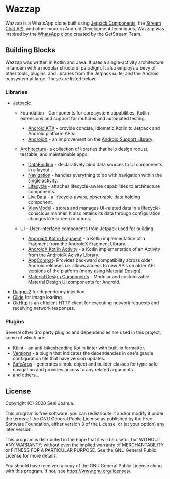 # Wazzap
Wazzap is a WhatsApp clone built using [Jetpack Components](https://developer.android.com/jetpack), the [Stream Chat API](https://getstream.io/), and other modern Android Development techniques. Wazzap was inspired by the [WhatsApp clone](https://getstream.io/blog/build-whatsapp-clone/) created by the GetStream Team.

## Building Blocks
Wazzap was written in Kotlin and Java. It uses a single-activity architecture in tandem with a modular structural paradigm. It also employs a bevy of other tools, plugins, and libraries from the Jetpack suite; and the Android ecosystem at large. These are listed below:

### Libraries
- [Jetpack][0]:
    - Foundation - Components for core system capabilities, Kotlin extensions and support for multidex and automated testing.
       - [Android KTX][2] - provide concise, idiomatic Kotlin to Jetpack and Android platform APIs.
       - [AndroidX][1] - an improvement on the [Android Support Library][5].
       
    - [Architecture][16]- a collection of libraries that help design robust, testable, and maintainable apps.
       - [DataBinding][17] - declaratively bind data sources to UI components in a layout. 
       - [Navigation][18] - handles everything to do with navigation within the single activity.
       - [Lifecycle][19] - attaches lifecycle-aware capabilities to architecture components.
       - [LiveData][20] - a lifecycle-aware, observable data holding component.
       - [ViewModel][21] - stores and manages UI-related data in a lifecycle-conscious manner. It also retains its data through configuration changes like screen rotations.
      
    - UI - User-interface components from Jetpack used for building 
       - [AndroidX Kotlin Fragment][11] - a Kotlin implementation of a Fragment from the AndroidX Fragment Library.
       - [AndroidX Kotlin Activity][12] - a Kotlin implementation of an Activity from the AndroidX Acivity Library.
       - [AppCompat][14]- Provides backward compatibility across older Android releases i.e. allows access to new APIs on older API versions of the platform (many using Material Design).
       - [Material Design Components][15] - Modular and customizable Material Design UI components for Android.
   
* [Dagger2][5] for dependency injection
* [Glide][6] for image loading.
* [OkHttp][7] is an efficient HTTP client for executing network requests and receiving network responses.

### Plugins
Several other 3rd party plugins and dependencies are used in this project, some of which are:
-   [Ktlint][8] - an anti-bikeshedding Kotlin linter with built-in formatter.
-   [Versions][9] - a plugin that indicates the dependencies in one's gradle configuration file that have version updates.
-   [SafeArgs][10] - generates simple object and builder classes for type-safe navigation and provides access to any related arguments.
- [and others...][13]


[0]: https://developer.android.com/jetpack
[1]: https://developer.android.com/jetpack/androidx
[2]: https://developer.android.com/kotlin/ktx
[3]: https://developer.android.com/training/testing/
[4]: https://developer.android.com/topic/libraries/support-library/index
[5]: https://google.github.io/dagger/
[6]: https://bumptech.github.io/glide/
[7]: https://square.github.io/okhttp/
[8]: https://github.com/pinterest/ktlint
[9]: https://github.com/ben-manes/gradle-versions-plugin
[10]: https://developer.android.com/guide/navigation/navigation-pass-data#Safe-args
[11]: https://developer.android.com/guide/fragments/create
[12]: https://developer.android.com/jetpack/androidx/releases/activity
[13]: https://github.com/Shayne3000/Wazzap/blob/master/buildSrc/src/main/java/DependencyManager.kt
[14]: https://developer.android.com/jetpack/androidx/releases/appcompat
[15]: https://material.io/components?platform=android
[16]: https://developer.android.com/topic/libraries/architecture
[17]: https://developer.android.com/topic/libraries/data-binding
[18]: https://developer.android.com/guide/navigation
[19]: https://developer.android.com/topic/libraries/architecture/lifecycle
[20]: https://developer.android.com/topic/libraries/architecture/livedata
[21]: https://developer.android.com/topic/libraries/architecture/viewmodel

## License 

Copyright (C) 2020 Seni Joshua.

This program is free software: you can redistribute it and/or modify
it under the terms of the GNU General Public License as published by
the Free Software Foundation, either version 3 of the License, or
(at your option) any later version.

This program is distributed in the hope that it will be useful,
but WITHOUT ANY WARRANTY; without even the implied warranty of
MERCHANTABILITY or FITNESS FOR A PARTICULAR PURPOSE.  See the
GNU General Public License for more details.

You should have received a copy of the GNU General Public License
along with this program.  If not, see <https://www.gnu.org/licenses/>.

